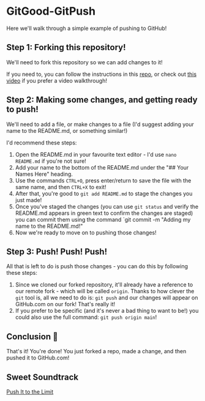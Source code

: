 # GitGood-GitPush
Here we'll walk through a simple example of pushing to GitHub!

## Step 1: Forking this repository!

We'll need to fork this repository so we can add changes to it!

If you need to, you can follow the instructions in this [repo](https://github.com/chris-alexiuk/GitGood-Forking), or check out [this video](https://youtu.be/aV7Y6cLD9wQ) if you prefer a video walkthrough!

## Step 2: Making some changes, and getting ready to push!

We'll need to add a file, or make changes to a file (I'd suggest adding your name to the README.md, or something similar!)

I'd recommend these steps: 

  1. Open the README.md in your favourite text editor - I'd use `nano README.md` if you're not sure!
  2. Add your name to the bottom of the README.md under the "## Your Names Here" heading.
  3. Use the commands `CTRL+O`, press enter/return to save the file with the same name, and then `CTRL+X` to exit!
  4. After that, you're good to `git add README.md` to stage the changes you just made!
  5. Once you've staged the changes (you can use `git status` and verify the README.md appears in green text to confirm the changes are staged) you can commit them using the command `git commit -m "Adding my name to the README.md!"
  6. Now we're ready to move on to pushing those changes!
  
## Step 3: Push! Push! Push!

All that is left to do is push those changes - you can do this by following these steps:

  1. Since we cloned our forked repository, it'll already have a reference to our remote fork - which will be called `origin`. Thanks to how clever the `git` tool is, all we need to do is: `git push` and our changes will appear on GitHub.com on our fork! That's really it!
  2. If you prefer to be specific (and it's never a bad thing to want to be!) you could also use the full command: `git push origin main`!
  
  
## Conclusion :tada:

That's it! You're done! You just forked a repo, made a change, and then pushed it to GitHub.com!

## Sweet Soundtrack

[Push It to the Limit](https://www.youtube.com/watch?v=Olgn9sXNdl0&ab_channel=UniversalPictures)
